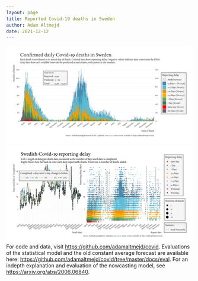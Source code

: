 ```yaml
---
layout: page
title: Reported Covid-19 deaths in Sweden
author: Adam Altmejd
date: 2021-12-12
---
```


![Graph of Swedish Covid-19 deaths with reporting delay.](deaths_lag_sweden_2021-12-12.png "Swedish Covid-19 deaths.")
![Graph of Swedish Covid-19 reporting delay in daily deaths.](lag_trend_sweden_2021-12-12.png "Trend in Swedish Covid-19 mortality reporting delay.")
For code and data, visit <https://github.com/adamaltmejd/covid>.
Evaluations of the statistical model and the old constant average forecast are available here: <https://github.com/adamaltmejd/covid/tree/master/docs/eval>.
For an indepth explanation and evaluation of the nowcasting model, see <https://arxiv.org/abs/2006.06840>.
